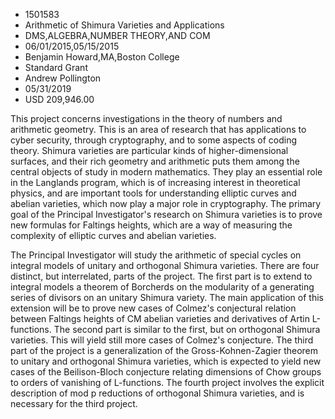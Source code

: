 
* 1501583
* Arithmetic of Shimura Varieties and Applications
* DMS,ALGEBRA,NUMBER THEORY,AND COM
* 06/01/2015,05/15/2015
* Benjamin Howard,MA,Boston College
* Standard Grant
* Andrew Pollington
* 05/31/2019
* USD 209,946.00

This project concerns investigations in the theory of numbers and arithmetic
geometry. This is an area of research that has applications to cyber security,
through cryptography, and to some aspects of coding theory. Shimura varieties
are particular kinds of higher-dimensional surfaces, and their rich geometry and
arithmetic puts them among the central objects of study in modern mathematics.
They play an essential role in the Langlands program, which is of increasing
interest in theoretical physics, and are important tools for understanding
elliptic curves and abelian varieties, which now play a major role in
cryptography. The primary goal of the Principal Investigator's research on
Shimura varieties is to prove new formulas for Faltings heights, which are a way
of measuring the complexity of elliptic curves and abelian varieties.

The Principal Investigator will study the arithmetic of special cycles on
integral models of unitary and orthogonal Shimura varieties. There are four
distinct, but interrelated, parts of the project. The first part is to extend to
integral models a theorem of Borcherds on the modularity of a generating series
of divisors on an unitary Shimura variety. The main application of this
extension will be to prove new cases of Colmez's conjectural relation between
Faltings heights of CM abelian varieties and derivatives of Artin L-functions.
The second part is similar to the first, but on orthogonal Shimura varieties.
This will yield still more cases of Colmez's conjecture. The third part of the
project is a generalization of the Gross-Kohnen-Zagier theorem to unitary and
orthogonal Shimura varieties, which is expected to yield new cases of the
Beilison-Bloch conjecture relating dimensions of Chow groups to orders of
vanishing of L-functions. The fourth project involves the explicit description
of mod p reductions of orthogonal Shimura varieties, and is necessary for the
third project.
